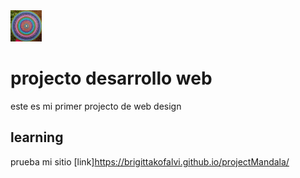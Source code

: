 <img src="images/logo1.jpg" height="50px" width="50px">

# projecto desarrollo web

este es mi primer projecto de web design
## learning

prueba mi sitio [link]https://brigittakofalvi.github.io/projectMandala/

